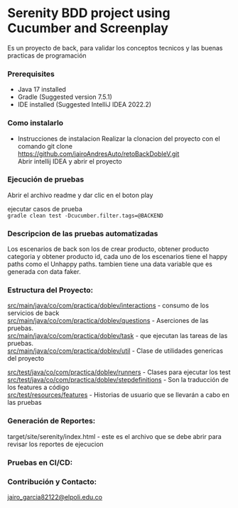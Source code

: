 # Serenity BDD project using Cucumber and Screenplay 

Es un proyecto de back, para validar los conceptos tecnicos y las buenas practicas de programación

### Prerequisites
* Java 17 installed
* Gradle  (Suggested version 7.5.1)
* IDE installed (Suggested IntelliJ IDEA 2022.2)

### Como instalarlo
* Instrucciones de instalacion
Realizar la clonacion del proyecto con el comando git clone https://github.com/jairoAndresAuto/retoBackDobleV.git <br>
Abrir intellij IDEA y abrir el proyecto


### Ejecución de pruebas

Abrir el archivo readme y dar clic en el boton play

ejecutar casos de prueba<br>
`gradle clean test -Dcucumber.filter.tags=@BACKEND`

### Descripcion de las pruebas automatizadas

Los escenarios de back son los de crear producto, obtener producto categoria y obtener producto id, cada uno de los escenarios tiene el happy paths como el Unhappy paths. tambien tiene una data variable que es generada con data faker.

### Estructura del Proyecto:

[src/main/java/co/com/practica/doblev/interactions]() - consumo de los servicios de back <br>
[src/main/java/co/com/practica/doblev/questions]() - Aserciones de las pruebas. <br>
[src/main/java/co/com/practica/doblev/task]() - que ejecutan las tareas de las pruebas. <br>
[src/main/java/co/com/practica/doblev/util]() - Clase de utilidades genericas del proyecto <br>

[src/test/java/co/com/practica/doblev/runners]() - Clases para ejecutar los test <br>
[src/test/java/co/com/practica/doblev/stepdefinitions]() - Son la traducción de los features a código <br>
[src/test/resources/features]() - Historias de usuario que se llevarán a cabo en las pruebas <br>


### Generación de Reportes:

target/site/serenity/index.html - este es el archivo que se debe abrir para revisar los reportes de ejecucion


### Pruebas en CI/CD: <br>


### Contribución y Contacto:

[jairo_garcia82122@elpoli.edu.co](mailto:jairo_garcia82122@elpoli.edu.co)


 
